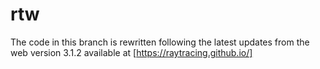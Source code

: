 # rtw
The code in this branch is rewritten following the latest updates from the web version 3.1.2 available at [https://raytracing.github.io/]
